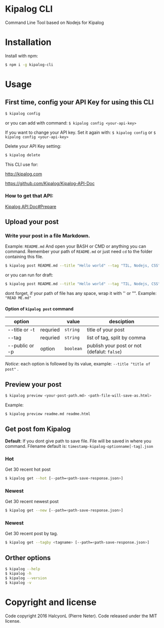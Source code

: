 # Kipalog CLI

Command Line Tool based on Nodejs for Kipalog

# Installation

Install with npm:

```bash
$ npm i -g kipalog-cli
```
# Usage
## First time, config your API Key for using this CLI
```bash
$ kipalog config
```
or you can add with command: `$ kipalog config <your-api-key>`

If you want to change your API key. Set it again with:
`$ kipalog config` or `$ kipalog config <your-api-key>`

Delete your API Key setting:
```bash
$ kipalog delete
```

This CLI use for:

http://kipalog.com

https://github.com/Kipalog/Kipalog-API-Doc

### How to get that API:
[Kipalog API Doc#Prepare](https://github.com/Kipalog/Kipalog-API-Doc#prepare)


## Upload your post
### Write your post in a file Markdown.
Example: `README.md`
And open your BASH or CMD or anything you can command.
Remember your path of `README.md` or just need `cd` to the folder containing this file.
```bash
$ kipalog post README.md --title "Hello world" --tag "TIL, Nodejs, CSS" --public true
```
or you can run for draft:
```bash
$ kipalog post README.md --title "Hello world" --tag "TIL, Nodejs, CSS"
```
dont forget, if your path of file has any space, wrap it with '' or "".
Example: `"READ ME.md"`

#### Option of `kipalog post` command
| option | | value | desciption |
|---|---|---|---|
|--title or -t | requried | `string` | title of your post |
|--tag | requried | `string` | list of tag, split by comma |
|--public or -p | option | `boolean` | publish your post or not (defalut: `false`) |

*Notice*: each option is followed by its value, example: `--title "title of post"` .

## Preview your post

```bash
$ kipalog preview <your-post-path.md> <path-file-will-save-as.html>
```
Example:

```bash
$ kipalog preview readme.md readme.html
```

## Get post fom Kipalog
**Default**: If you dont give path to save file. File will be saved in where you command. Filename default is: `timestamp-kipalog-optionname[-tag].json`

### Hot
Get 30 recent hot post
```bash
$ kipalog get --hot [--path=<path-save-response.json>]
```

### Newest
Get 30 recent newest post
```bash
$ kipalog get --new [--path=<path-save-response.json>]
```

### Newest
Get 30 recent post by tag.
```bash
$ kipalog get --tagby <tagname> [--path=<path-save-response.json>]
```

## Orther options

```bash
$ kipalog --help
$ kipalog -h
$ kipalog --version
$ kipalog -v
```
# Copyright and license
Code copyright 2016 HalcyonL (Pierre Neter). Code released under the MIT license.
